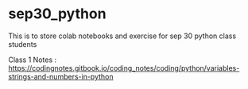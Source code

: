 # sep30_python
This is to store colab notebooks and exercise for sep 30 python class students


Class 1  Notes : https://codingnotes.gitbook.io/coding_notes/coding/python/variables-strings-and-numbers-in-python
